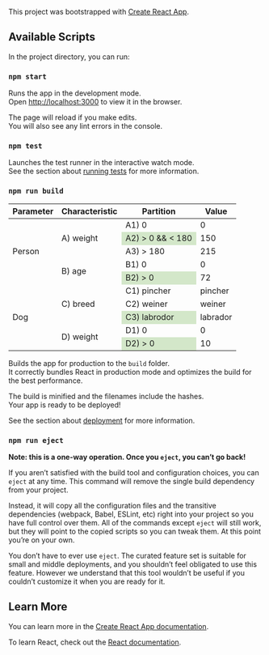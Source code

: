 This project was bootstrapped with
[Create React App](https://github.com/facebook/create-react-app).

## Available Scripts

In the project directory, you can run:

### `npm start`

Runs the app in the development mode.<br /> Open
[http://localhost:3000](http://localhost:3000) to view it in the browser.

The page will reload if you make edits.<br /> You will also see any lint errors
in the console.

### `npm test`

Launches the test runner in the interactive watch mode.<br /> See the section
about
[running tests](https://facebook.github.io/create-react-app/docs/running-tests)
for more information.

### `npm run build`

<table>
    <thead>
      <tr>
        <th>Parameter</th>
        <th>Characteristic</th>
        <th>Partition</th>
        <th>Value</th>
      </tr>
    </thead>
    <tbody>
  <tr>
        <td rowspan="5">Person</td>
        <td rowspan="3">A) weight</td>
        <td>A1) 0</td>
        <td>0</td>
      </tr>
  <tr>
        <td style="background-color: #d3e7c9;">A2) > 0 && < 180</td>
        <td>150</td>
      </tr>
  <tr>
        <td>A3) > 180</td>
        <td>215</td>
      </tr>
  <tr>
        <td rowspan="2">B) age</td>
        <td>B1) 0</td>
        <td>0</td>
      </tr>
  <tr>
        <td style="background-color: #d3e7c9;">B2) > 0</td>
        <td>72</td>
      </tr>
  <tr>
        <td rowspan="5">Dog</td>
        <td rowspan="3">C) breed</td>
        <td>C1) pincher</td>
        <td>pincher</td>
      </tr>
  <tr>
        <td>C2) weiner</td>
        <td>weiner</td>
      </tr>
  <tr>
        <td style="background-color: #d3e7c9;">C3) labrodor</td>
        <td>labrador</td>
      </tr>
  <tr>
        <td rowspan="2">D) weight</td>
        <td>D1) 0</td>
        <td>0</td>
      </tr>
  <tr>
        <td style="background-color: #d3e7c9;">D2) > 0</td>
        <td>10</td>
      </tr>
    </tbody>
  </table>


Builds the app for production to the `build` folder.<br /> It correctly bundles
React in production mode and optimizes the build for the best performance.

The build is minified and the filenames include the hashes.<br /> Your app is
ready to be deployed!

See the section about
[deployment](https://facebook.github.io/create-react-app/docs/deployment) for
more information.

### `npm run eject`

**Note: this is a one-way operation. Once you `eject`, you can’t go back!**

If you aren’t satisfied with the build tool and configuration choices, you can
`eject` at any time. This command will remove the single build dependency from
your project.

Instead, it will copy all the configuration files and the transitive
dependencies (webpack, Babel, ESLint, etc) right into your project so you have
full control over them. All of the commands except `eject` will still work, but
they will point to the copied scripts so you can tweak them. At this point
you’re on your own.

You don’t have to ever use `eject`. The curated feature set is suitable for
small and middle deployments, and you shouldn’t feel obligated to use this
feature. However we understand that this tool wouldn’t be useful if you couldn’t
customize it when you are ready for it.

## Learn More

You can learn more in the
[Create React App documentation](https://facebook.github.io/create-react-app/docs/getting-started).

To learn React, check out the [React documentation](https://reactjs.org/).
